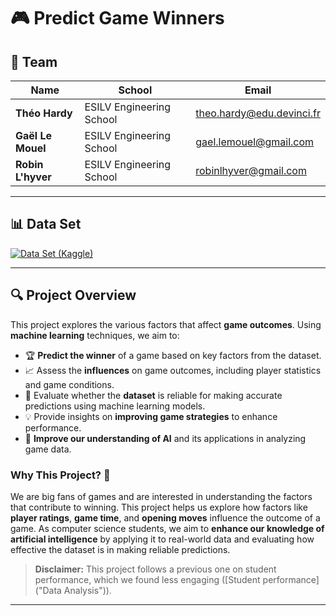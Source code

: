 # 🎮 Predict Game Winners

## 👥 Team

| Name             | School                   | Email                        |
|------------------|--------------------------|------------------------------|
| **Théo Hardy**    | ESILV Engineering School | theo.hardy@edu.devinci.fr     |
| **Gaël Le Mouel** | ESILV Engineering School | gael.lemouel@gmail.com        |
| **Robin L'hyver** | ESILV Engineering School | robinlhyver@gmail.com         |

---

## 📊 Data Set

[![Data Set (Kaggle)](https://img.shields.io/badge/Data%20Set-Kaggle-blue?style=flat-square)](https://www.kaggle.com/datasets/datasnaek/chess/data)

---

## 🔍 Project Overview

This project explores the various factors that affect **game outcomes**. Using **machine learning** techniques, we aim to:

- 🏆 **Predict the winner** of a game based on key factors from the dataset.
- 📈 Assess the **influences** on game outcomes, including player statistics and game conditions.
- 🤖 Evaluate whether the **dataset** is reliable for making accurate predictions using machine learning models.
- 💡 Provide insights on **improving game strategies** to enhance performance.
- 🚀 **Improve our understanding of AI** and its applications in analyzing game data.

### Why This Project? 🎯

We are big fans of games and are interested in understanding the factors that contribute to winning. This project helps us explore how factors like **player ratings**, **game time**, and **opening moves** influence the outcome of a game.
As computer science students, we aim to **enhance our knowledge of artificial intelligence** by applying it to real-world data and evaluating how effective the dataset is in making reliable predictions.

> **Disclaimer:** This project follows a previous one on student performance, which we found less engaging ([Student performance]("Data Analysis")).
---